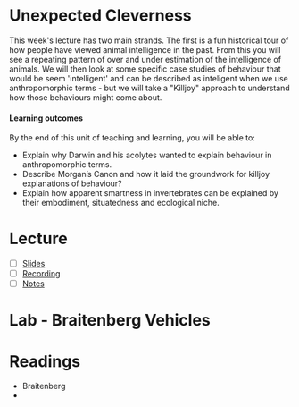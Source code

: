 # Unexpected Cleverness
This week's lecture has two main strands. The first is a fun historical tour of how people have viewed animal intelligence in the past. From this you will see a repeating pattern of over and under estimation of the intelligence of animals. We will then look at some specific case studies of behaviour that would be seem 'intelligent' and can be described as inteligent when we use anthropomorphic terms - but we will take a "Killjoy" approach to understand how those behaviours might come about.

#### Learning outcomes
By the end of this unit of teaching and learning, you will be able to:
- Explain why Darwin and his acolytes wanted to explain behaviour in anthropomorphic terms.
- Describe Morgan’s Canon and how it laid the groundwork for killjoy explanations of behaviour?
- Explain how apparent smartness in invertebrates can be explained by their embodiment, situatedness and ecological niche.

# Lecture 
- [ ] [Slides](https://github.com/LukeBirkett/study-planner/blob/main/826G5_Intelligence_in_Animals_and_Machines/weeks/week_2/files/IAM%20Lecture%202%20Unexpected%20Cleverness%202025-1.pdf)
- [ ] [Recording]()
- [ ] [Notes](https://github.com/LukeBirkett/study-planner/blob/main/826G5_Intelligence_in_Animals_and_Machines/weeks/week_2/files/lecture_notes.md)

# Lab - Braitenberg Vehicles


# Readings
- Braitenberg
- 
